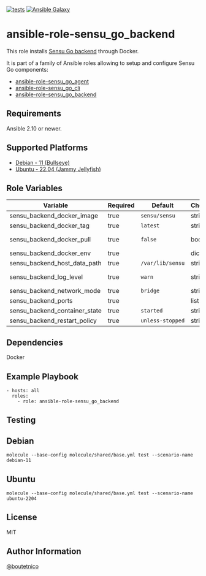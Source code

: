 [![tests](https://github.com/boutetnico/ansible-role-sensu_go_backend/workflows/Test%20ansible%20role/badge.svg)](https://github.com/boutetnico/ansible-role-sensu_go_backend/actions?query=workflow%3A%22Test+ansible+role%22)
[![Ansible Galaxy](https://img.shields.io/badge/galaxy-boutetnico.sensu_go_backend-blue.svg)](https://galaxy.ansible.com/boutetnico/sensu_go_backend)

ansible-role-sensu_go_backend
=============================

This role installs [Sensu Go backend](https://docs.sensu.io/sensu-go/latest/reference/backend/) through Docker.

It is part of a family of Ansible roles allowing to setup and configure Sensu Go components:

- [ansible-role-sensu_go_agent](https://github.com/boutetnico/ansible-role-sensu_go_agent)
- [ansible-role-sensu_go_cli](https://github.com/boutetnico/ansible-role-sensu_go_cli)
- [ansible-role-sensu_go_backend](https://github.com/boutetnico/ansible-role-sensu_go_backend)

Requirements
------------

Ansible 2.10 or newer.

Supported Platforms
-------------------

- [Debian - 11 (Bullseye)](https://wiki.debian.org/DebianBullseye)
- [Ubuntu - 22.04 (Jammy Jellyfish)](http://releases.ubuntu.com/22.04/)

Role Variables
--------------

| Variable                        | Required | Default            | Choices   | Comments                                           |
|---------------------------------|----------|--------------------|-----------|----------------------------------------------------|
| sensu_backend_docker_image      | true     | `sensu/sensu`      | string    |                                                    |
| sensu_backend_docker_tag        | true     | `latest`           | string    | https://hub.docker.com/r/sensu/sensu/tags          |
| sensu_backend_docker_pull       | true     | `false`            | boolean   | Set `true` to force pulling a newer Docker image.  |
| sensu_backend_docker_env        | true     |                    | dict      | See `defaults/main.yml`.                           |
| sensu_backend_host_data_path    | true     | `/var/lib/sensu`   | string    | Path to files on host for persistence.             |
| sensu_backend_log_level         | true     | `warn`             | string    | Values: panic, fatal, error, warn, info, debug.    |
| sensu_backend_network_mode      | true     | `bridge`           | string    | `bridge`, `host`, `none` or `container:<name|id>`. |
| sensu_backend_ports             | true     |                    | list      | See `defaults/main.yml`.                           |
| sensu_backend_container_state   | true     | `started`          | string    | `absent`, `present`, `stopped` or `started`.       |
| sensu_backend_restart_policy    | true     | `unless-stopped`   | string    | `no`, `on-failure`, `always`, `unless-stopped`.    |

Dependencies
------------

Docker

Example Playbook
----------------

    - hosts: all
      roles:
        - role: ansible-role-sensu_go_backend

Testing
-------

## Debian

    molecule --base-config molecule/shared/base.yml test --scenario-name debian-11

## Ubuntu

    molecule --base-config molecule/shared/base.yml test --scenario-name ubuntu-2204

License
-------

MIT

Author Information
------------------

[@boutetnico](https://github.com/boutetnico)
